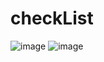 # checkList

![image](https://github.com/user-attachments/assets/0573aae2-b675-472c-8174-9d861f36f3b9)
![image](https://github.com/user-attachments/assets/98623d85-309b-4ccd-8bb5-0450b6750a5b)
